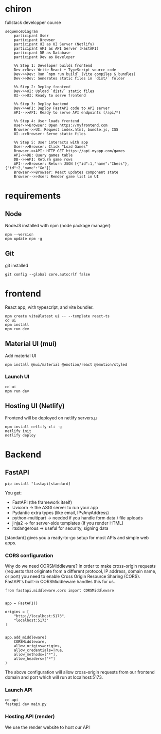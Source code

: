 # chiron
fullstack developper course

```mermaid
sequenceDiagram
    participant User
    participant Browser
    participant UI as UI Server (Netlify)
    participant API as API Server (FastAPI)
    participant DB as Database
    participant Dev as Developer

    %% Step 1: Developer builds frontend
    Dev->>Dev: Write React + TypeScript source code
    Dev->>Dev: Run `npm run build` (Vite compiles & bundles)
    Dev->>Dev: Generates static files in `dist/` folder

    %% Step 2: Deploy frontend
    Dev->>UI: Upload `dist/` static files
    UI-->>UI: Ready to serve frontend

    %% Step 3: Deploy backend
    Dev->>API: Deploy FastAPI code to API server
    API-->>API: Ready to serve API endpoints (/api/*)

    %% Step 4: User loads frontend
    User->>Browser: Open https://myfrontend.com
    Browser->>UI: Request index.html, bundle.js, CSS
    UI-->>Browser: Serve static files

    %% Step 5: User interacts with app
    User->>Browser: Click "Load Games"
    Browser->>API: HTTP GET https://api.myapp.com/games
    API->>DB: Query games table
    DB-->>API: Return game rows
    API-->>Browser: Return JSON [{"id":1,"name":"Chess"}, {"id":2,"name":"Go"}]
    Browser->>Browser: React updates component state
    Browser-->>User: Render game list in UI

```

# requirements

## Node

NodeJS installed with npm (node package manager)

```
npm --version
npm update npm -g
```

## Git
git installed 

```
git config --global core.autocrlf false
```

# frontend

React app, with typescript, and vite bundler.


```
npm create vite@latest ui -- --template react-ts
cd ui
npm install
npm run dev
```

## Material UI (mui)

Add material UI

```
npm install @mui/material @emotion/react @emotion/styled
```

### Launch UI

```
cd ui
npm run dev
```

## Hosting UI (Netlify)

Frontend will be deployed on netlify servers.µ

```
npm install netlify-cli -g
netlify init
netlify deploy
```

# Backend

## FastAPI

```
pip install "fastapi[standard]
```

You get:
- FastAPI (the framework itself)
- Uvicorn → the ASGI server to run your app
- Pydantic extra types (like email, IPvAnyAddress)
- python-multipart → needed if you handle form data / file uploads
- jinja2 → for server-side templates (if you render HTML)
- itsdangerous → useful for security, signing data

[standard] gives you a ready-to-go setup for most APIs and simple web apps.

### CORS configuration

Why do we need CORSMiddleware?
In order to make cross-origin requests (requests that originate from a different protocol, IP address, domain name, or port) you need to enable Cross Origin Resource Sharing (CORS).
FastAPI's built-in CORSMiddleware handles this for us.

```
from fastapi.middleware.cors import CORSMiddleware


app = FastAPI()

origins = [
    "http://localhost:5173",
    "localhost:5173"
]


app.add_middleware(
    CORSMiddleware,
    allow_origins=origins,
    allow_credentials=True,
    allow_methods=["*"],
    allow_headers=["*"]
)
```

The above configuration will allow cross-origin requests from our frontend domain and port which will run at localhost:5173.

### Launch API

```
cd api
fastapi dev main.py
```

### Hosting API (render)

We use the render website to host our API